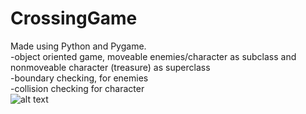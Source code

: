 # CrossingGame
Made using Python and Pygame.<br/>
-object oriented game,  moveable enemies/character as subclass and nonmoveable character (treasure) as superclass <br/>
-boundary checking, for enemies <br/>
-collision checking for character <br/>
![alt text](https://github.com/darvey6/CrossingGame/blob/master/Screen%20Shot%202019-02-20%20at%2010.08.48%20AM.png)
